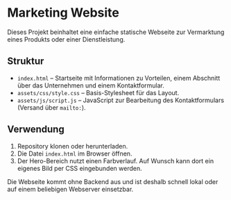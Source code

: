 # Marketing Website

Dieses Projekt beinhaltet eine einfache statische Webseite zur Vermarktung eines Produkts oder einer Dienstleistung.

## Struktur

- `index.html` – Startseite mit Informationen zu Vorteilen, einem Abschnitt über das Unternehmen und einem Kontaktformular.
- `assets/css/style.css` – Basis-Stylesheet für das Layout.
- `assets/js/script.js` – JavaScript zur Bearbeitung des Kontaktformulars (Versand über `mailto:`).

## Verwendung

1. Repository klonen oder herunterladen.
2. Die Datei `index.html` im Browser öffnen.
3. Der Hero-Bereich nutzt einen Farbverlauf. Auf Wunsch kann dort ein eigenes Bild per CSS eingebunden werden.

Die Webseite kommt ohne Backend aus und ist deshalb schnell lokal oder auf einem beliebigen Webserver einsetzbar.

